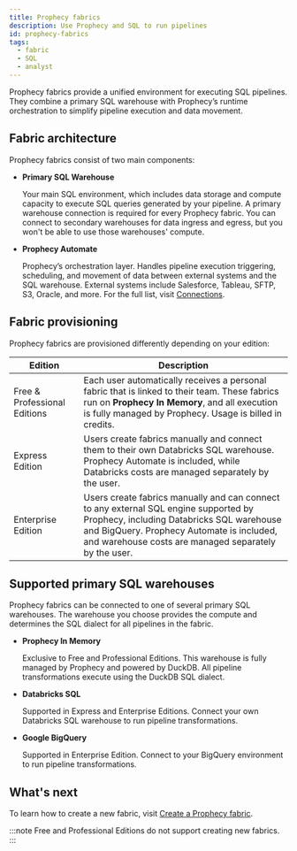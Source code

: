 ```yaml
---
title: Prophecy fabrics
description: Use Prophecy and SQL to run pipelines
id: prophecy-fabrics
tags:
  - fabric
  - SQL
  - analyst
---
```


Prophecy fabrics provide a unified environment for executing SQL pipelines. They combine a primary SQL warehouse with Prophecy’s runtime orchestration to simplify pipeline execution and data movement.

## Fabric architecture

Prophecy fabrics consist of two main components:

- **Primary SQL Warehouse**

  Your main SQL environment, which includes data storage and compute capacity to execute SQL queries generated by your pipeline. A primary warehouse connection is required for every Prophecy fabric. You can connect to secondary warehouses for data ingress and egress, but you won't be able to use those warehouses' compute.

- **Prophecy Automate**

  Prophecy’s orchestration layer. Handles pipeline execution triggering, scheduling, and movement of data between external systems and the SQL warehouse. External systems include Salesforce, Tableau, SFTP, S3, Oracle, and more. For the full list, visit [Connections](docs/administration/fabrics/prophecy-fabrics/connections/connections.md).

## Fabric provisioning

Prophecy fabrics are provisioned differently depending on your edition:

| Edition                      | Description                                                                                                                                                                                                                             |
| ---------------------------- | --------------------------------------------------------------------------------------------------------------------------------------------------------------------------------------------------------------------------------------- |
| Free & Professional Editions | Each user automatically receives a personal fabric that is linked to their team. These fabrics run on **Prophecy In Memory**, and all execution is fully managed by Prophecy. Usage is billed in credits.                               |
| Express Edition              | Users create fabrics manually and connect them to their own Databricks SQL warehouse. Prophecy Automate is included, while Databricks costs are managed separately by the user.                                                         |
| Enterprise Edition           | Users create fabrics manually and can connect to any external SQL engine supported by Prophecy, including Databricks SQL warehouse and BigQuery. Prophecy Automate is included, and warehouse costs are managed separately by the user. |

## Supported primary SQL warehouses

Prophecy fabrics can be connected to one of several primary SQL warehouses. The warehouse you choose provides the compute and determines the SQL dialect for all pipelines in the fabric.

- **Prophecy In Memory**

  Exclusive to Free and Professional Editions. This warehouse is fully managed by Prophecy and powered by DuckDB. All pipeline transformations execute using the DuckDB SQL dialect.

- **Databricks SQL**

  Supported in Express and Enterprise Editions. Connect your own Databricks SQL warehouse to run pipeline transformations.

- **Google BigQuery**

  Supported in Enterprise Edition. Connect to your BigQuery environment to run pipeline transformations.

## What's next

To learn how to create a new fabric, visit [Create a Prophecy fabric](docs/administration/fabrics/prophecy-fabrics/create-fabric.md).

:::note
Free and Professional Editions do not support creating new fabrics.
:::
